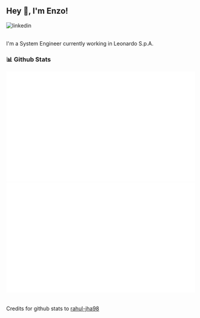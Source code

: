 ## Hey 👋, I'm Enzo!
<a href='https://www.linkedin.com/in/enzo-capoluongo-42107697/'><img align='left' alt="linkedin" src="https://raw.githubusercontent.com/rahul-jha98/rahul-jha98/561d474902b59c7429ec22bb73e225696c27b202/assets/linkedin.svg" height='18px'/></a>
<br><br>

I'm a System Engineer currently working in Leonardo S.p.A.
<br>

### 📊 Github Stats
<a href='https://github.com/rahul-jha98/github-stats-transparent'>
  
![Stats Overview](https://raw.githubusercontent.com/enzoc17/github-stats-transparent/output/generated/overview.svg)
![Most Used Languages](https://raw.githubusercontent.com/enzoc17/github-stats-transparent/output/generated/languages.svg)

</a>


<br>
Credits for github stats to <a href='https://github.com/rahul-jha98'>rahul-jha98</a>
</div>
<br>

  
  
  
  
  
 
  
  
<!--
**enzoc17/enzoc17** is a ✨ _special_ ✨ repository because its `README.md` (this file) appears on your GitHub profile.

Here are some ideas to get you started:

- 🔭 I’m currently working on ...
- 🌱 I’m currently learning ...
- 👯 I’m looking to collaborate on ...
- 🤔 I’m looking for help with ...
- 💬 Ask me about ...
- 📫 How to reach me: ...
- 😄 Pronouns: ...
- ⚡ Fun fact: ...
-->
